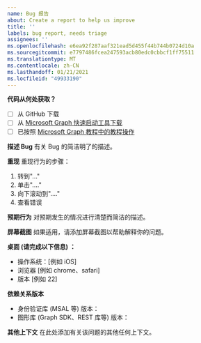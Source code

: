 ```yaml
---
name: Bug 报告
about: Create a report to help us improve
title: ''
labels: bug report, needs triage
assignees: ''
ms.openlocfilehash: e6ea92f287aaf321ead5d455f44b744b0724d10a
ms.sourcegitcommit: e7797486fcea247593acb80edc0cbbcf1ff75511
ms.translationtype: MT
ms.contentlocale: zh-CN
ms.lasthandoff: 01/21/2021
ms.locfileid: "49933190"
---
```

**代码从何处获取？**
- [ ] 从 GitHub 下载
- [ ] 从 [Microsoft Graph 快速启动工具下载](https://developer.microsoft.com/graph/quick-start)
- [ ] 已按照 [Microsoft Graph 教程中的教程操作](https://docs.microsoft.com/graph/tutorials)

**描述 Bug** 有关 Bug 的简洁明了的描述。

**重现** 重现行为的步骤：
1. 转到"..."
2. 单击"...."
3. 向下滚动到"...."
4. 查看错误

**预期行为** 对预期发生的情况进行清楚而简洁的描述。

**屏幕截图** 如果适用，请添加屏幕截图以帮助解释你的问题。

**桌面 (请完成以下信息) ：**
 - 操作系统：[例如 iOS]
 - 浏览器 [例如 chrome、safari]
 - 版本 [例如 22]

**依赖关系版本**
 - 身份验证库 (MSAL 等) 版本：
 - 图形库 (Graph SDK、REST 库等) 版本：  

**其他上下文** 在此处添加有关该问题的其他任何上下文。

